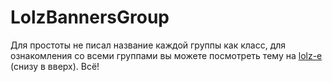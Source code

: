 # LolzBannersGroup

Для простоты не писал название каждой группы как класс, для ознакомления со всеми группами вы можете посмотреть тему на <a href="https://zelenka.guru/threads/19838/">lolz-е</a> (снизу в вверх). Всё!

